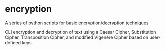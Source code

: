 # encryption
A series of python scripts for basic encryption/decryption techniques

CLI encryption and decryption of text using a Caesar Cipher, Substitution Cipher, Transposition Cipher, and modified Vigenère Cipher based on user-defined keys.
